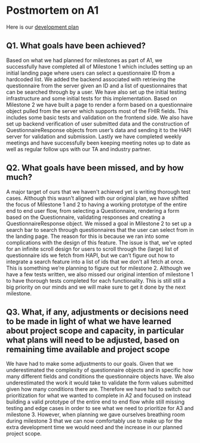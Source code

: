 # Postmortem on A1

Here is our [development plan](development-plan.md)

## Q1. What goals have been achieved?

Based on what we had planned for milestones as part of A1, we successfully have completed all of Milestone 1 which includes setting up an initial landing page where users can select a questionnaire ID from a hardcoded list. We added the backend associated with retrieving the questionnaire from the server given an ID and a list of questionnaires that can be searched through by a user. We have also set up the initial testing infrastructure and some initial tests for this implementation.
Based on Milestone 2 we have built a page to render a form based on a questionnaire object pulled from the server which supports most of the FHIR fields. This includes some basic tests and validation on the frontend side. We also have set up backend verification of user submitted data and the construction of QuestionnaireResponse objects from user’s data and sending it to the HAPI server for validation and submission.
Lastly we have completed weekly meetings and have successfully been keeping meeting notes up to date as well as regular follow ups with our TA and industry partner.

## Q2. What goals have been missed, and by how much?

A major target of ours that we haven't achieved yet is writing thorough test cases. Although this wasn’t aligned with our original plan, we have shifted the focus of Milestone 1 and 2 to having a working prototype of the entire end to end user flow, from selecting a Questionnaire, rendering a form based on the Questionnaire, validating responses and creating a QuestionnaireResponse object.
We missed a goal in Milestone 2 to set up a search bar to search through questionnaires that the user can select from in the landing page. The reason for this is because we ran into some complications with the design of this feature. The issue is that, we’ve opted for an infinite scroll design for users to scroll through the (large) list of questionnaire ids we fetch from HAPI, but we can’t figure out how to integrate a search feature into a list of ids that we don't all fetch at once. This is something we’re planning to figure out for milestone 2.
Although we have a few tests written, we also missed our original intention of milestone 1 to have thorough tests completed for each functionality. This is still still a big priority on our minds and we will make sure to get it done by the next milestone.

## Q3. What, if any, adjustments or decisions need to be made in light of what we have learned about project scope and capacity, in particular what plans will need to be adjusted, based on remaining time available and project scope

We have had to make some adjustments to our goals. Given that we underestimated the complexity of questionnaire objects and in specific how many different fields and conditions the questionnaire objects have. We also underestimated the work it would take to validate the form values submitted given how many conditions there are. Therefore we have had to switch our prioritization for what we wanted to complete in A2 and focused on instead building a valid prototype of the entire end to end flow while still missing testing and edge cases in order to see what we need to prioritize for A3 and milestone 3.
However, when planning we gave ourselves breathing room during milestone 3 that we can now comfortably use to make up for the extra development time we would need and the increase in our planned project scope.
